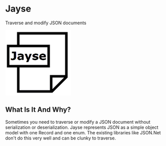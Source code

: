 # Jayse

Traverse and modify JSON documents

![diagram](https://github.com/MelbourneDeveloper/Jayse/blob/main/Images/IconSmall.png) 

## What Is It And Why?
Sometimes you need to traverse or modify a JSON document without serialization or deserialization. Jayse represents JSON as a simple object model with one Record and one enum. The existing libraries like JSON.Net don't do this very well and can be clunky to traverse. 


